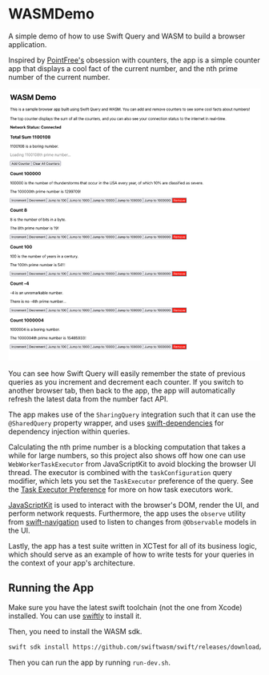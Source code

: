 # WASMDemo

A simple demo of how to use Swift Query and WASM to build a browser application.

Inspired by [PointFree's](https://www.pointfree.co/) obsession with counters, the app is a simple counter app that displays a cool fact of the current number, and the nth prime number of the current number.

![An image displaying the counter app with the network status indicating that the user is connected to the internet, a total sum counter of 1,100,108, and various other counters each displaying a number fact and the nth prime number of the current count.](./assets/app.png)

You can see how Swift Query will easily remember the state of previous queries as you increment and decrement each counter. If you switch to another browser tab, then back to the app, the app will automatically refresh the latest data from the number fact API.

The app makes use of the `SharingQuery` integration such that it can use the `@SharedQuery` property wrapper, and uses [swift-dependencies](https://github.com/pointfreeco/swift-dependencies) for dependency injection within queries.

Calculating the nth prime number is a blocking computation that takes a while for large numbers, so this project also shows off how one can use `WebWorkerTaskExecutor` from JavaScriptKit to avoid blocking the browser UI thread. The executor is combined with the `taskConfiguration` query modifier, which lets you set the `TaskExecutor` preference of the query. See the [Task Executor Preference](https://github.com/swiftlang/swift-evolution/blob/main/proposals/0417-task-executor-preference.md) for more on how task executors work.

[JavaScriptKit](https://github.com/swiftwasm/JavaScriptKit) is used to interact with the browser's DOM, render the UI, and perform network requests. Furthermore, the app uses the `observe` utility from [swift-navigation](https://github.com/pointfreeco/swift-navigation) used to listen to changes from `@Observable` models in the UI.

Lastly, the app has a test suite written in XCTest for all of its business logic, which should serve as an example of how to write tests for your queries in the context of your app's architecture.

## Running the App

Make sure you have the latest swift toolchain (not the one from Xcode) installed. You can use [swiftly](https://github.com/swiftlang/swiftly) to install it.

Then, you need to install the WASM sdk.

```sh
swift sdk install https://github.com/swiftwasm/swift/releases/download/swift-wasm-6.1-RELEASE/swift-wasm-6.1-RELEASE-wasm32-unknown-wasip1-threads.artifactbundle.zip --checksum 0dd273be28741f8e1eb00682c39bdc956361ed24b5572e183dd8a4e9d1c5f6ec
```

Then you can run the app by running `run-dev.sh`.
